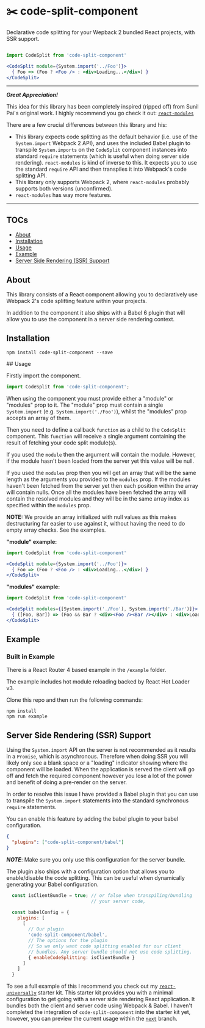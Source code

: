# ✂️ code-split-component

Declarative code splitting for your Wepback 2 bundled React projects, with SSR support.

```jsx

import CodeSplit from 'code-split-component'

<CodeSplit module={System.import('../Foo')}>
  { Foo => (Foo ? <Foo /> : <div>Loading...</div>) }
</CodeSplit>
```

---

___Great Appreciation!___

This idea for this library has been completely inspired (ripped off) from Sunil Pai's original work. I highly recommend you go check it out: [`react-modules`](https://github.com/threepointone/react-modules)

There are a few crucial differences between this library and his:

  - This library expects code splitting as the default behavior (i.e. use of the `System.import` Webpack 2 API), and uses the included Babel plugin to transpile `System.imports` on the `CodeSplit` component instances into standard `require` statements (which is useful when doing server side rendering). `react-modules` is kind of inverse to this. It expects you to use the standard `require` API and then transpiles it into Webpack's code splitting API.
  - This library only supports Webpack 2, where `react-modules` probably supports both versions (unconfirmed).
  - `react-modules` has way more features.

---

## TOCs

 - [About](https://github.com/ctrlplusb/code-split-component#about)
 - [Installation](https://github.com/ctrlplusb/code-split-component#installation)
 - [Usage](https://github.com/ctrlplusb/code-split-component#usage)
 - [Example](https://github.com/ctrlplusb/code-split-component#example)
 - [Server Side Rendering (SSR) Support](https://github.com/ctrlplusb/code-split-component#server-side-rendering-ssr-support)


## About

This library consists of a React component allowing you to declaratively use Webpack 2's code splitting feature within your projects.

In addition to the component it also ships with a Babel 6 plugin that will allow you to use the component in a server side rendering context.

## Installation

`npm install code-split-component --save`

## Usage

Firstly import the component.

```js
import CodeSplit from 'code-split-component';
```

When using the component you must provide either a "module" or "modules" prop to it. The "module" prop must contain a single `System.import` (e.g. `System.import('./Foo')`), whilst the "modules" prop accepts an array of them.  

Then you need to define a callback `function` as a child to the `CodeSplit` component.  This `function` will receive a single argument containing the result of fetching your code split module(s).  

If you used the `module` then the argument will contain the module. However, if the module hasn't been loaded from the server yet this value will be null.

If you used the `modules` prop then you will get an array that will be the same length as the arguments you provided to the `modules` prop.  If the modules haven't been fetched from the server yet then each position within the array will contain nulls.  Once all the modules have been fetched the array will contain the resolved modules and they will be in the same array index as specified within the `modules` prop.

__NOTE:__ We provide an array initialized with null values as this makes destructuring far easier to use against it, without having the need to do empty array checks.  See the examples.

__"module" example:__

```jsx
import CodeSplit from 'code-split-component'

<CodeSplit module={System.import('../Foo')}>
  { Foo => (Foo ? <Foo /> : <div>Loading...</div>) }
</CodeSplit>
```

__"modules" example:__

```jsx
import CodeSplit from 'code-split-component'

<CodeSplit modules={[System.import('./Foo'), System.import('./Bar')]}>
  { ([Foo, Bar]) => (Foo && Bar ? <div><Foo /><Bar /></div> : <div>Loading...</div>) }
</CodeSplit>
```

## Example

### Built in Example

There is a React Router 4 based example in the `/example` folder.

The example includes hot module reloading backed by React Hot Loader v3.

Clone this repo and then run the following commands:

```
npm install
npm run example
```

## Server Side Rendering (SSR) Support

Using the `System.import` API on the server is not recommended as it results in a `Promise`, which is asynchronous.  Therefore when doing SSR you will likely only see a blank space or a "loading" indicator showing where the component will be loaded.  When the application is served the client will go off and fetch the required component however you lose a lot of the power and benefit of doing a pre-render on the server.

In order to resolve this issue I have provided a Babel plugin that you can use to transpile the `System.import` statements into the standard synchronous `require` statements.

You can enable this feature by adding the babel plugin to your babel configuration.  

```json
{
  "plugins": ["code-split-component/babel"]
}
``` 

___NOTE___: Make sure you only use this configuration for the server bundle.

The plugin also ships with a configuration option that allows you to enable/disable the code splitting.  This can be useful when dynamically generating your Babel configuration.

```js
  const isClientBundle = true; // or false when transpiling/bundling
                               // your server code,

  const babelConfig = {
    plugins: [
      [
        // Our plugin
        'code-split-component/babel', 
        // The options for the plugin
        // So we only want code splitting enabled for our client
        // bundles. Any server bundle should not use code splitting.
        { enableCodeSplitting: isClientBundle }
      ]
    ]
  }
```

To see a full example of this I recommend you check out my [`react-universally`](https://github.com/ctrlplusb/react-universally) starter kit. This starter kit provides you with a minimal configuration to get going with a server side rendering React application.  It bundles both the client and server code using Webpack & Babel. I haven't completed the integration of `code-split-component` into the starter kit yet, however, you can preview the current usage within the [`next`](https://github.com/ctrlplusb/react-universally/tree/next) branch.